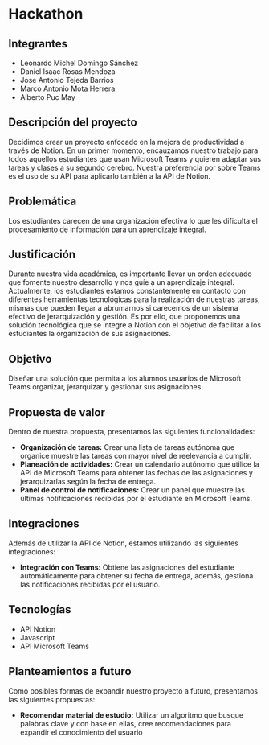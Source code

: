 # Hackathon
## Integrantes
- Leonardo Michel Domingo Sánchez
- Daniel Isaac Rosas Mendoza
- Jose Antonio Tejeda Barrios
- Marco Antonio Mota Herrera
- Alberto Puc May

## Descripción del proyecto
Decidimos crear un proyecto enfocado en la mejora de productividad a través de Notion.
En un primer momento, encauzamos nuestro trabajo para todos aquellos estudiantes que usan Microsoft Teams y quieren adaptar sus tareas y clases a su segundo cerebro.
Nuestra preferencia por sobre Teams es el uso de su API para aplicarlo también a la API de Notion.

## Problemática
Los estudiantes carecen de una organización efectiva lo que les dificulta el procesamiento de información para un aprendizaje integral.

## Justificación
Durante nuestra vida académica, es importante llevar un orden adecuado que fomente nuestro desarrollo y nos guíe a un aprendizaje integral. Actualmente, los estudiantes estamos constantemente en contacto con diferentes herramientas tecnológicas para la realización de nuestras tareas, mismas que pueden llegar a abrumarnos si carecemos de un sistema efectivo de jerarquización y gestión. Es por ello, que proponemos una solución tecnológica que se integre a Notion con el objetivo de facilitar a los estudiantes la organización de sus asignaciones.

## Objetivo
Diseñar una solución que permita a los alumnos usuarios de Microsoft Teams organizar, jerarquizar y gestionar sus asignaciones. 

## Propuesta de valor
Dentro de nuestra propuesta, presentamos las siguientes funcionalidades:
- **Organización de tareas:** Crear una lista de tareas autónoma que organice muestre las tareas con mayor nivel de reelevancia a cumplir.
- **Planeación de actividades:** Crear un calendario autónomo que utilice la API de Microsoft Teams para obtener las fechas de las asignaciones y jerarquizarlas según la fecha de entrega.
- **Panel de control de notificaciones:** Crear un panel que muestre las últimas notificaciones recibidas por el estudiante en Microsoft Teams.
## Integraciones
Además de utilizar la API de Notion, estamos utilizando las siguientes integraciones:
- **Integración con Teams:** Obtiene las asignaciones del estudiante automáticamente para obtener su fecha de entrega, además, gestiona las notificaciones recibidas por el usuario.

## Tecnologías
- API Notion
- Javascript
- API Microsoft Teams

## Planteamientos a futuro
Como posibles formas de expandir nuestro proyecto a futuro, presentamos las siguientes propuestas:
- **Recomendar material de estudio:** Utilizar un algoritmo que busque palabras clave y con base en ellas, cree recomendaciones para expandir el conocimiento del usuario
 